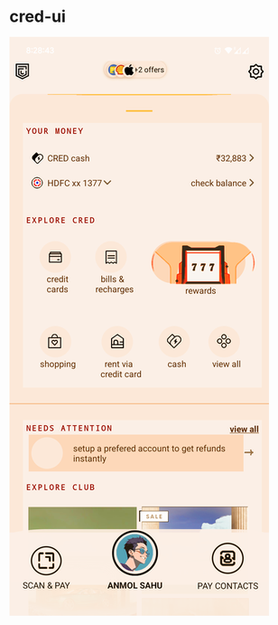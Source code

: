 # cred-ui
![](https://raw.githubusercontent.com/withwit/cred-ui/main/Screenshot_20231231-202844_credui.png)
